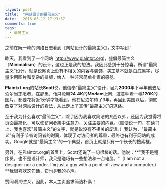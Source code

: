 ```yaml
---
layout: post
title:  "网站设计的最简主义"
date:   2016-05-12 17:23:37
comments: true
tags:
  - 最简主义
---
```


之前在阮一峰的网络日志看到《网站设计的最简主义》，文中写到：

昨天，我看到了一个网站 ([<u>http://www.plaintxt.org</u>](http://www.plaintxt.org))，提倡最简主义（**Minimalism**）的设计，这也正是我的想法。我因此感到十分惊喜。所谓"最简主义"设计，就是说网页上没有不相关的内容与装饰，美工基本就是白底黑字，尽量少用图片和复杂的排版，给人一种非常简单朴素的感觉。

**Plaintxt.org**的站长**Scott**说，他信奉"最简主义"设计，因为**2000**年下半年他去尼泊尔当志愿者。在那里，他只能用**24.4K**的**Modem**上网，这意味着一幅**120K**的图片，都要花将近1分钟才能看到。他在尼泊尔待了3年，再回到美国以后，彻底改变了对网站设计的看法，从此走上了宣传"最简主义"的道路。
<!--more-->
至于我为什么喜欢"最简主义"，除了因为我喜欢简洁的东西以外，还因为我觉得将页面最简化，可以使访问者集中注意力，关注主要的内容。（顺便说一句，在读书上，我也喜欢"最简主义"的文字，就是说没有不相关的废话。）我认为，"最简主义"有利于节省访问者的时间，体现了对访问者的尊重，最终也有利于网站的成功。Google就是"最简主义"的一个典型，首页上就是只有一个长长的搜索框。

另外，在Plaintxt.org的首页上，Scott还说了一句很棒的话。他说：**"我不是程序员，也不是设计师，我只是碰巧有一些想法和一台电脑。"（I am not a designer nor a coder. I'm just a guy with a point-of-view and a computer.）**我很喜欢这句话，它也是我的心声。

赞同*最简主义*，因此，本人主页追求简洁朴素！
